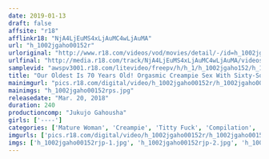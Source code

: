 ```yaml
---
date: 2019-01-13
draft: false
affsite: "r18"
afflinkr18: "NjA4LjEuMS4xLjAuMC4wLjAuMA"
url: "h_1002jgaho00152r"
urloriginal: "http://www.r18.com/videos/vod/movies/detail/-/id=h_1002jgaho00152r"
urlfinal: "http://media.r18.com/track/NjA4LjEuMS4xLjAuMC4wLjAuMA/videos/vod/movies/detail/-/id=h_1002jgaho00152r"
samplevid: "awspv3001.r18.com/litevideo/freepv/h/h_1/h_1002jgaho152/h_1002jgaho152_dmb_w.mp4"
title: "Our Oldest Is 70 Years Old! Orgasmic Creampie Sex With Sixty-Somethings And Fifty-Somethings! We Love Old Ladies Who Don't Use Contraception"
mainimgurl: "pics.r18.com/digital/video/h_1002jgaho00152r/h_1002jgaho00152rps.jpg"
mainimgs: "h_1002jgaho00152rps.jpg"
releasedate: "Mar. 20, 2018"
duration: 240
productioncomp: "Jukujo Gahousha"
girls: ['----']
categories: ['Mature Woman', 'Creampie', 'Titty Fuck', 'Compilation', 'Over 4 Hours']
imgurls: ['pics.r18.com/digital/video/h_1002jgaho00152r/h_1002jgaho00152rjp-1.jpg', 'pics.r18.com/digital/video/h_1002jgaho00152r/h_1002jgaho00152rjp-2.jpg', 'pics.r18.com/digital/video/h_1002jgaho00152r/h_1002jgaho00152rjp-3.jpg', 'pics.r18.com/digital/video/h_1002jgaho00152r/h_1002jgaho00152rjp-4.jpg', 'pics.r18.com/digital/video/h_1002jgaho00152r/h_1002jgaho00152rjp-5.jpg', 'pics.r18.com/digital/video/h_1002jgaho00152r/h_1002jgaho00152rjp-6.jpg', 'pics.r18.com/digital/video/h_1002jgaho00152r/h_1002jgaho00152rjp-7.jpg', 'pics.r18.com/digital/video/h_1002jgaho00152r/h_1002jgaho00152rjp-8.jpg', 'pics.r18.com/digital/video/h_1002jgaho00152r/h_1002jgaho00152rjp-9.jpg', 'pics.r18.com/digital/video/h_1002jgaho00152r/h_1002jgaho00152rjp-10.jpg', 'pics.r18.com/digital/video/h_1002jgaho00152r/h_1002jgaho00152rjp-11.jpg', 'pics.r18.com/digital/video/h_1002jgaho00152r/h_1002jgaho00152rjp-12.jpg', 'pics.r18.com/digital/video/h_1002jgaho00152r/h_1002jgaho00152rjp-13.jpg', 'pics.r18.com/digital/video/h_1002jgaho00152r/h_1002jgaho00152rjp-14.jpg', 'pics.r18.com/digital/video/h_1002jgaho00152r/h_1002jgaho00152rjp-15.jpg', 'pics.r18.com/digital/video/h_1002jgaho00152r/h_1002jgaho00152rjp-16.jpg', 'pics.r18.com/digital/video/h_1002jgaho00152r/h_1002jgaho00152rjp-17.jpg', 'pics.r18.com/digital/video/h_1002jgaho00152r/h_1002jgaho00152rjp-18.jpg', 'pics.r18.com/digital/video/h_1002jgaho00152r/h_1002jgaho00152rjp-19.jpg', 'pics.r18.com/digital/video/h_1002jgaho00152r/h_1002jgaho00152rjp-20.jpg']
imgs: ['h_1002jgaho00152rjp-1.jpg', 'h_1002jgaho00152rjp-2.jpg', 'h_1002jgaho00152rjp-3.jpg', 'h_1002jgaho00152rjp-4.jpg', 'h_1002jgaho00152rjp-5.jpg', 'h_1002jgaho00152rjp-6.jpg', 'h_1002jgaho00152rjp-7.jpg', 'h_1002jgaho00152rjp-8.jpg', 'h_1002jgaho00152rjp-9.jpg', 'h_1002jgaho00152rjp-10.jpg', 'h_1002jgaho00152rjp-11.jpg', 'h_1002jgaho00152rjp-12.jpg', 'h_1002jgaho00152rjp-13.jpg', 'h_1002jgaho00152rjp-14.jpg', 'h_1002jgaho00152rjp-15.jpg', 'h_1002jgaho00152rjp-16.jpg', 'h_1002jgaho00152rjp-17.jpg', 'h_1002jgaho00152rjp-18.jpg', 'h_1002jgaho00152rjp-19.jpg', 'h_1002jgaho00152rjp-20.jpg']
---
```


